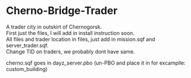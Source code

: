 # Cherno-Bridge-Trader
A trader city in outskirt of Chernogorsk. <Br /> 
First just the files, I will add in install instruction soon. <Br />
All files and trader location in files, just add in mission.sqf and server_trader.sqf. <Br />
Change TID on traders, we probably dont have same. <Br />

cherno.sqf goes in dayz_server.pbo (un-PBO and place it in for excamplle: custom_building)
